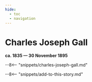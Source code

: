 ```yaml
---
hide:
  - toc
  - navigation 
---
```


# Charles Joseph Gall

**ca. 1835 — 30 November 1895**

--8<-- "snippets/charles-joseph-gall.md"

--8<-- "snippets/add-to-this-story.md"
